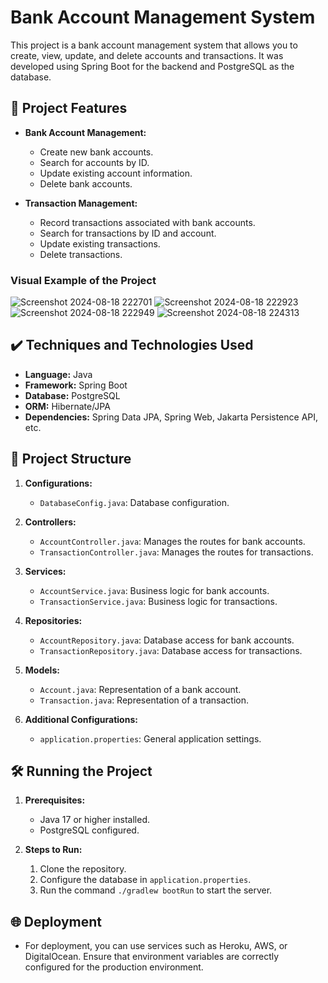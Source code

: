 # Bank Account Management System

This project is a bank account management system that allows you to create, view, update, and delete accounts and transactions. It was developed using Spring Boot for the backend and PostgreSQL as the database.

## 🔨 Project Features

- **Bank Account Management:**
    - Create new bank accounts.
    - Search for accounts by ID.
    - Update existing account information.
    - Delete bank accounts.

- **Transaction Management:**
    - Record transactions associated with bank accounts.
    - Search for transactions by ID and account.
    - Update existing transactions.
    - Delete transactions.

### Visual Example of the Project
![Screenshot 2024-08-18 222701](https://github.com/user-attachments/assets/9a6dcfcf-1edb-452b-b297-b4a52450cc37)
![Screenshot 2024-08-18 222923](https://github.com/user-attachments/assets/6523a344-2705-4465-9cb1-8aa3987dcad5)
![Screenshot 2024-08-18 222949](https://github.com/user-attachments/assets/cf660c86-5eb1-4b50-aba0-5fc68ed83fb5)
![Screenshot 2024-08-18 224313](https://github.com/user-attachments/assets/f023e7af-f2da-4be3-8c9e-eaa0f3ee3f4b)

## ✔️ Techniques and Technologies Used

- **Language:** Java
- **Framework:** Spring Boot
- **Database:** PostgreSQL
- **ORM:** Hibernate/JPA
- **Dependencies:** Spring Data JPA, Spring Web, Jakarta Persistence API, etc.

## 📁 Project Structure

1. **Configurations:**
    - `DatabaseConfig.java`: Database configuration.

2. **Controllers:**
    - `AccountController.java`: Manages the routes for bank accounts.
    - `TransactionController.java`: Manages the routes for transactions.

3. **Services:**
    - `AccountService.java`: Business logic for bank accounts.
    - `TransactionService.java`: Business logic for transactions.

4. **Repositories:**
    - `AccountRepository.java`: Database access for bank accounts.
    - `TransactionRepository.java`: Database access for transactions.

5. **Models:**
    - `Account.java`: Representation of a bank account.
    - `Transaction.java`: Representation of a transaction.

6. **Additional Configurations:**
    - `application.properties`: General application settings.

## 🛠️ Running the Project

1. **Prerequisites:**
    - Java 17 or higher installed.
    - PostgreSQL configured.

2. **Steps to Run:**
    1. Clone the repository.
    2. Configure the database in `application.properties`.
    3. Run the command `./gradlew bootRun` to start the server.

## 🌐 Deployment

- For deployment, you can use services such as Heroku, AWS, or DigitalOcean. Ensure that environment variables are correctly configured for the production environment.
